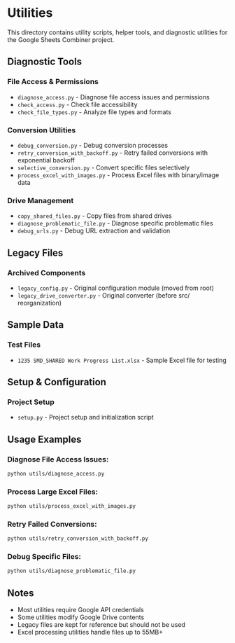 # Utilities

This directory contains utility scripts, helper tools, and diagnostic utilities for the Google Sheets Combiner project.

## Diagnostic Tools

### **File Access & Permissions**
- `diagnose_access.py` - Diagnose file access issues and permissions
- `check_access.py` - Check file accessibility
- `check_file_types.py` - Analyze file types and formats

### **Conversion Utilities**
- `debug_conversion.py` - Debug conversion processes
- `retry_conversion_with_backoff.py` - Retry failed conversions with exponential backoff
- `selective_conversion.py` - Convert specific files selectively
- `process_excel_with_images.py` - Process Excel files with binary/image data

### **Drive Management**
- `copy_shared_files.py` - Copy files from shared drives
- `diagnose_problematic_file.py` - Diagnose specific problematic files
- `debug_urls.py` - Debug URL extraction and validation

## Legacy Files

### **Archived Components**
- `legacy_config.py` - Original configuration module (moved from root)
- `legacy_drive_converter.py` - Original converter (before src/ reorganization)

## Sample Data

### **Test Files**
- `1235 SMD_SHARED Work Progress List.xlsx` - Sample Excel file for testing

## Setup & Configuration

### **Project Setup**
- `setup.py` - Project setup and initialization script

## Usage Examples

### **Diagnose File Access Issues:**
```bash
python utils/diagnose_access.py
```

### **Process Large Excel Files:**
```bash
python utils/process_excel_with_images.py
```

### **Retry Failed Conversions:**
```bash
python utils/retry_conversion_with_backoff.py
```

### **Debug Specific Files:**
```bash
python utils/diagnose_problematic_file.py
```

## Notes

- Most utilities require Google API credentials
- Some utilities modify Google Drive contents
- Legacy files are kept for reference but should not be used
- Excel processing utilities handle files up to 55MB+
